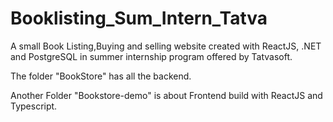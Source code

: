 # Booklisting_Sum_Intern_Tatva
A small Book Listing,Buying and selling website created with ReactJS, .NET and PostgreSQL in summer internship program offered by Tatvasoft.

The folder "BookStore" has all the backend.

Another Folder "Bookstore-demo" is about Frontend build with ReactJS and Typescript.
